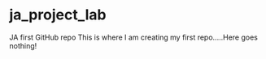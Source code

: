 # ja_project_lab
JA first GitHub repo
This is where I am creating my first repo.....Here goes nothing!

